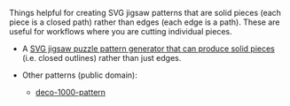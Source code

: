 Things helpful for creating SVG jigsaw patterns that are solid pieces (each piece is a closed path) rather than edges (each edge is a path).  These are useful for workflows where you are cutting individual pieces.

* A [SVG jigsaw puzzle pattern generator that can produce solid pieces](puzzleGenerator2-o.html) (i.e. closed outlines) rather than just edges.

* Other patterns (public domain):

    * [deco-1000-pattern](deco-1000-pattern.html)
    
